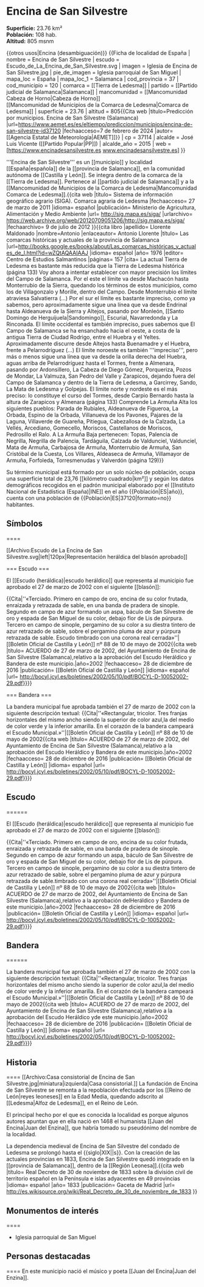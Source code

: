 # Encina de San Silvestre

**Superficie:** 23.76 km²  
**Población:** 108 hab.  
**Altitud:** 805 msnm  

{{otros usos|Encina (desambiguación)}}
{{Ficha de localidad de España
| nombre = Encina de San Silvestre
| escudo = Escudo_de_La_Encina_de_San_Silvestre.svg
| imagen = Iglesia de Encina de San Silvestre.jpg
| pie_de_imagen = Iglesia parroquial de San Miguel
| mapa_loc = España
| mapa_loc_1 = Salamanca
| cod_provincia = 37
| cod_municipio = 120
| comarca = [[Tierra de Ledesma]]
| partido = [[Partido judicial de Salamanca|Salamanca]]
| mancomunidad = [[Mancomunidad Cabeza de Horno|Cabeza de Horno]]<br/>[[Mancomunidad de Municipios de la Comarca de Ledesma|Comarca de Ledesma]]
| superficie = 23.76
| altitud = 805<ref>{{Cita web |título=Predicción por municipios. Encina de San Silvestre (Salamanca) |url=https://www.aemet.es/es/eltiempo/prediccion/municipios/encina-de-san-silvestre-id37120 |fechaacceso=7 de febrero de 2024 |autor= [[Agencia Estatal de Meteorología|AEMET]]}}</ref>
| cp = 37114
| alcalde = José Luis Vicente ([[Partido Popular|PP]])
| alcalde_año = 2015
| web = [https://www.encinadesansilvestre.es www.encinadesansilvestre.es]
}}

'''Encina de San Silvestre''' es un [[municipio]] y localidad [[España|española]] de la [[provincia de Salamanca]], en la comunidad autónoma de [[Castilla y León]]. Se integra dentro de la comarca de la [[Tierra de Ledesma]]. Pertenece al [[partido judicial de Salamanca]] y a la [[Mancomunidad de Municipios de la Comarca de Ledesma|Mancomunidad Comarca de Ledesma]].<ref name=ref_duplicada_1>{{cita web |título= Sistema de información geográfico agrario (SIGA). Comarca agraria de Ledesma |fechaacceso= 27 de marzo de 2011 |idioma= español |publicación= Ministerio de Agricultura, Alimentación y Medio Ambiente |url= http://sig.mapa.es/siga/ |urlarchivo= https://web.archive.org/web/20120709051206/http://sig.mapa.es/siga/ |fechaarchivo= 9 de julio de 2012 }}</ref><ref name=ref_duplicada_2>{{cita libro |apellido= Llorente Maldonado |nombre=Antonio |enlaceautor= Antonio Llorente |título= Las comarcas históricas y actuales de la provincia de Salamanca |url=http://books.google.es/books/about/Las_comarcas_históricas_y_actuales_de_l.html?id=wZQtAQAAIAAJ |idioma= español |año= 1976 |editor= Centro de Estudios Salmantinos |páginas= 157 |cita= La actual Tierra de Ledesma es bastante más reducida que la Tierra de Ledesma histórica (página 133) Voy ahora a intentar establecer con mayor precisión los límites del Campo de Salamanca. Por el este el límite va desde Machacón hasta Monterrubio de la Sierra, quedando los términos de estos municipios, como los de Villagonzalo y Morille, dentro del Campo. Desde Monterrubio el límite atraviesa Salvatierra (…) Por el sur el límite es bastante impreciso, como ya sabemos, pero aproximadamente sigue una línea que va desde Endrinal hasta Aldeanueva de la Sierra y Altejos, pasando por Monleón, [[Santo Domingo de Herguijuela|Sandomingo]], Escurial, Navarredonda y La Rinconada. El límite occidental es también impreciso, pues sabemos que El Campo de Salamanca se ha ensanchado hacia el oeste, a costa de la antigua Tierra de Ciudad Rodrigo, entre el Huebra y el Yeltes. Aproximadamente discurre desde Altejos hasta Buenamadre y el Huebra, frente a Pelarrodríguez (...) El límite noroeste es también '''impreciso''', pero más o menos sigue una línea que va desde la orilla derecha del Huebra, aguas arriba de Pelarrodríguez hasta el Tormes, frente a Almenara, pasando por Ardonsillero, La Cabeza de Diego Gómez, Porqueriza, Pozos de Mondar, La Valmuza, San Pedro del Valle y Zarapicos, dejando fuera del Campo de Salamanca y dentro de la Tierra de Ledesma, a Garcirrey, Sando, La Mata de Ledesma y Golpejas. El límite norte y nordeste es el más preciso: lo constituye el curso del Tormes, desde Carpio Bernardo hasta la altura de Zarapicos y Almenara (página 133) Comprende La Armuña Alta los siguientes pueblos: Parada de Rubiales, Aldeanueva de Figueroa, La Orbada, Espino de la Orbada, Villanueva de los Pavones, Pajares de la Laguna, Villaverde de Guareña, Pitiegua, Cabezallosa de la Calzada, La Vellés, Arcediano, Gomecello, Moriscos, Castellanos de Moriscos, Pedrosillo el Ralo. A La Armuña Baja pertenecen: Topas, Palencia de Negrilla, Negrilla de Palencia, Tardáguila, Calzada de Valdunciel, Valdunciel, Mata de Armuña, Carbajosa de Armuña, Monterrubio de Armuña, San Cristóbal de la Cuesta, Los Villares, Aldeaseca de Armuña, Villamayor de Armuña, Forfoleda, Torresmenudas y Valverdón (página 129)}}</ref>

Su término municipal está formado por un solo núcleo de población, ocupa una superficie total de 23,76&nbsp;[[kilómetro cuadrado|km²]] y según los datos demográficos recogidos en el padrón municipal elaborado por el [[Instituto Nacional de Estadística (España)|INE]] en el año {{Población|ES|año}}, cuenta con una población de {{Población|ES|37120|formato=no}} habitantes.

## Símbolos

====

[[Archivo:Escudo de La Encina de San Silvestre.svg|left|120px|Representación heráldica del blasón aprobado]]

=== Escudo ===

El [[Escudo (heráldica)|escudo heráldico]] que representa al municipio fue aprobado el 27 de marzo de 2002 con el siguiente [[blasón]]:

{{Cita|''«Terciado. Primero en campo de oro, encina de su color frutada, enraizada y retrazada de sable, en una banda de pradera de sinople. Segundo en campo de azur formando un aspa, báculo de San Silvestre de oro y espada de San Miguel de su color, debajo flor de Lis de púrpura. Tercero en campo de sinople, pergamino de su color a su diestra tintero de azur retrazado de sable, sobre el pergamino pluma de azur y púrpura retrazada de sable. Escudo timbrado con una corona real cerrada»''|[[Boletín Oficial de Castilla y León]] nº 88 de 10 de mayo de 2002<ref name=ref_duplicada_6>{{cita web |título= ACUERDO de 27 de marzo de 2002, del Ayuntamiento de Encina de San Silvestre (Salamanca),relativo a la aprobación del Escudo Heráldico
y Bandera de este municipio.|año=2002 |fechaacceso= 28 de diciembre de 2016 |publicación= [[Boletín Oficial de Castilla y León]] |idioma= español |url= http://bocyl.jcyl.es/boletines/2002/05/10/pdf/BOCYL-D-10052002-29.pdf}}</ref>}}

=== Bandera ===

La bandera municipal fue aprobada también el 27 de marzo de 2002 con la siguiente descripción textual:
{{Cita|''«Rectangular, tricolor. Tres franjas horizontales del mismo ancho siendo la superior de color azul,la del medio de color verde y la inferior amarilla. En el corazón de la bandera campeará el Escudo Municipal.»''|[[Boletín Oficial de Castilla y León]] nº 88 de 10 de mayo de 2002<ref name=ref_duplicada_5>{{cita web |título= ACUERDO de 27 de marzo de 2002, del Ayuntamiento de Encina de San Silvestre (Salamanca),relativo a la aprobación del Escudo Heráldico y Bandera de este municipio.|año=2002 |fechaacceso= 28 de diciembre de 2016 |publicación= [[Boletín Oficial de Castilla y León]] |idioma= español |url= http://bocyl.jcyl.es/boletines/2002/05/10/pdf/BOCYL-D-10052002-29.pdf}}</ref>}}

## Escudo

======

El [[Escudo (heráldica)|escudo heráldico]] que representa al municipio fue aprobado el 27 de marzo de 2002 con el siguiente [[blasón]]:

{{Cita|''«Terciado. Primero en campo de oro, encina de su color frutada, enraizada y retrazada de sable, en una banda de pradera de sinople. Segundo en campo de azur formando un aspa, báculo de San Silvestre de oro y espada de San Miguel de su color, debajo flor de Lis de púrpura. Tercero en campo de sinople, pergamino de su color a su diestra tintero de azur retrazado de sable, sobre el pergamino pluma de azur y púrpura retrazada de sable.timbrado con una corona real cerrada»''|[[Boletín Oficial de Castilla y León]] nº 88 de 10 de mayo de 2002<ref name=ref_duplicada_6>{{cita web |título= ACUERDO de 27 de marzo de 2002, del Ayuntamiento de Encina de San Silvestre (Salamanca),relativo a la aprobación delHeráldico
y Bandera de este municipio.|año=2002 |fechaacceso= 28 de diciembre de 2016 |publicación= [[Boletín Oficial de Castilla y León]] |idioma= español |url= http://bocyl.jcyl.es/boletines/2002/05/10/pdf/BOCYL-D-10052002-29.pdf}}</ref>}}

## Bandera

======

La bandera municipal fue aprobada también el 27 de marzo de 2002 con la siguiente descripción textual:
{{Cita|''«Rectangular, tricolor. Tres franjas horizontales del mismo ancho siendo la superior de color azul,la del medio de color verde y la inferior amarilla. En el corazón de la bandera campeará el Escudo Municipal.»''|[[Boletín Oficial de Castilla y León]] nº 88 de 10 de mayo de 2002<ref name=ref_duplicada_5>{{cita web |título= ACUERDO de 27 de marzo de 2002, del Ayuntamiento de Encina de San Silvestre (Salamanca),relativo a la aprobación del Escudo Heráldico yde este municipio.|año=2002 |fechaacceso= 28 de diciembre de 2016 |publicación= [[Boletín Oficial de Castilla y León]] |idioma= español |url= http://bocyl.jcyl.es/boletines/2002/05/10/pdf/BOCYL-D-10052002-29.pdf}}</ref>}}

## Historia

====
[[Archivo:Casa consistorial de Encina de San Silvestre.jpg|miniatura|izquierda|Casa consistorial.]]
La fundación de Encina de San Silvestre se remonta a la repoblación efectuada por los [[Reino de León|reyes leoneses]] en la Edad Media, quedando adscrito al [[Ledesma|Alfoz de Ledesma]], en el Reino de León.

El principal hecho por el que es conocida la localidad es porque algunos autores apuntan que en ella nació en 1468 el humanista [[Juan del Encina|Juan del Enzina]], que habría tomado su pseudónimo del nombre de la localidad.

La dependencia medieval de Encina de San Silvestre del condado de Ledesma se prolongó hasta el {{siglo|XIX||s}}. Con la creación de las actuales provincias en 1833, Encina de San Silvestre quedó integrado en la [[provincia de Salamanca]], dentro de la [[Región Leonesa]].<ref>{{cita web |título= Real Decreto de 30 de noviembre de 1833 sobre la división civil de territorio español en la Península e islas adyacentes en 49 provincias |idioma= español |año= 1833 |publicación= Gaceta de Madrid |url= http://es.wikisource.org/wiki/Real_Decreto_de_30_de_noviembre_de_1833 }}</ref>

## Monumentos de interés

====
* Iglesia parroquial de San Miguel

## Personas destacadas

====
En este municipio nació el músico y poeta [[Juan del Encina|Juan del Enzina]].